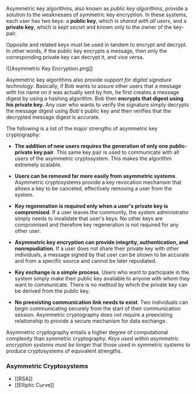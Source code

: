 
Asymmetric key algorithms, also known as *public key algorithms*, provide a solution to the weaknesses of symmetric key encryption. In these systems, each user has two keys: a **public key**, which is *shared with all users*, and a **private key**, which is *kept secret* and known only to the owner of the key-pair. 

Opposite and related keys must be used in tandem to encrypt and decrypt. In other words, if the public key encrypts a message, then only the corresponding private key can decrypt it, and vice versa.

![[Asymmetric Key Encryption.png]]

Asymmetric key algorithms also provide *support for digital signature technology*. Basically, if Bob wants to assure other users that a message with his name on it was actually sent by him, he first creates a message digest by using a hashing algorithm. Bob then **encrypts that digest using his private key.** Any user who wants to verify the signature simply decrypts the message digest using Bob's public key and then verifies that the decrypted message digest is accurate.

The following is a list of the major strengths of asymmetric key cryptography:

- **The addition of new users requires the generation of only one public-private key pair**. This same key pair is used to communicate with all users of the asymmetric cryptosystem. This makes the algorithm extremely scalable.
  
- **Users can be removed far more easily from asymmetric systems**. Asymmetric cryptosystems provide a key revocation mechanism that allows a key to be canceled, effectively removing a user from the system.
  
- **Key regeneration is required only when a user's private key is compromised**. If a user leaves the community, the system administrator simply needs to invalidate that user's keys. No other keys are compromised and therefore key regeneration is not required for any other user.
  
- **Asymmetric key encryption can provide integrity, authentication, and nonrepudiation**. If a user does not share their private key with other individuals, a message signed by that user can be shown to be accurate and from a specific source and cannot be later repudiated.
  
- **Key exchange is a simple process**. Users who want to participate in the system simply make their public key available to anyone with whom they want to communicate. There is no method by which the private key can be derived from the public key.
  
- **No preexisting communication link needs to exist**. Two individuals can begin communicating securely from the start of their communication session. Asymmetric cryptography does not require a preexisting relationship to provide a secure mechanism for data exchange.

Asymmetric cryptography entails a higher degree of computational complexity than symmetric cryptography. *Keys used within asymmetric encryption systems must be longer* that those used in symmetric systems to produce cryptosystems of equivalent strengths.

### Asymmetric Cryptosystems

- [[RSA]]
- [[Elliptic Curve]]